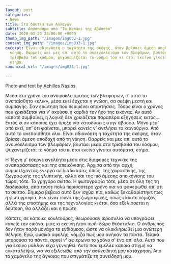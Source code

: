 ```yaml
---
layout: post
categories:
- News
title: Στα δόντια των Αλλαγών
subtitle: Απόσπασμα από "Το Καπάκι της Αβύσσου"
date: 2020-03-20 23:00:00 +0000
thumb_img_path: "/images/img033-1.jpg"
content_img_path: "/images/img033-1.jpg"
excerpt: Είναι αδιανόητη η ταχύτητα της σκέψης, όταν βρίσκει άμεση αποδοχή από τη
  νόηση. Θαρρείς και μες απ’ αυτό το ανοιγόκλεισμα των βλεφάρων, βουτάει μέσα στα
  τρίσβαθα του κόσμου, ψυχανεμίζεται το νόημα του κι έτσι εκείνο γίνεται αυτόματα,
  κτήμα.
canonical_url: "/images/img033-1.jpg"

---
```

Photo and text by <a href="https://anikon.org/" target="blank">Achilles Nasios</a>

Μέσα στο χρόνο του ανοιγοκλείσματος των βλεφάρων, σ’ αυτό το ανεπαίσθητο «κλικ», μέσα εκεί έρχεται η γνώση, σα σκέψη μεστή και συμπαγής. Σαν ερώτηση που περιμένει απαντήσεις. Τόσος είναι ο χρόνος που χρειάζεται για ν’ ακούσει η καρδιά τον ήχο της εικόνας. Αν αυτό κάποτε συμβαίνει, η λογική δεν χρειάζεται παραπέρα εξηγήσεις εκτός... Εκτός κι αν κάποιος έχει όρεξη για καταδύσεις στην άβυσσο. Μόνο μέσ’ από εκεί, απ’ ότι φαίνεται, μπορεί κανείς ν’ αντλήσει το καινούργιο. Από αυτό το ανεπαίσθητο κλικ. Είναι αδιανόητη η ταχύτητα της σκέψης, όταν βρίσκει άμεση αποδοχή από τη νόηση. Θαρρείς και μες απ’ αυτό το ανοιγόκλεισμα των βλεφάρων, βουτάει μέσα στα τρίσβαθα του κόσμου, ψυχανεμίζεται το νόημα του κι έτσι εκείνο γίνεται αυτόματα, κτήμα.

Η Τέχνη μ’ έσερνε ανελέητα μέσα στις διάφορες τεχνικές της αναπαράστασης και της απεικόνισης. Άρχισα από την αρχή, συμμετέχοντας ενεργά σε διαδικασίες όπως: της χαρακτικής, της ζωγραφικής της γλυπτικής, αλλά και της πιό άμεσης απεικόνισης του τώρα, τότε. Το γρήγορο σκίτσο. Η φωτογραφία τότε, μέσα σε όλη της τη διαδικασία, απαιτούσε πολύ περισσότερο χρόνο για να φανερωθεί απ’ ότι το σκίτσο. Σήμερα βέβαια αυτό δεν ισχύει πια, καθώς ξεκαθαρίστηκε πως η φωτογραφία, δεν είναι τέκνο της ζωγραφικής, όπως κάποτε νόμιζαν, αλλά της επιστήμης και της τεχνολογίας κι έτσι, όσο εξελισσεται η δεύτερη, θα αλλάζει και η πρώτη.

Κάποτε, σε κάποιες κουλτούρες, θεωρούσαν ιεροσυλία να υπογράφει κανείς την εικόνα, μιας κι εκείνη ήταν ιερή· δώρο θεόσταλτο. Ο άνθρωπος δεν ήταν παρά μονάχα το ενδιάμεσο, ώστε να ολοκληρωθεί μια ανώτερη θέληση. Εγώ, φυσικά αφελής, νόμιζα πως μου ανήκαν τα πάντα. Τελικά μπορούσα τα πάντα, αρκεί ν' αφιέρωνα το χρόνο σ’ ένα απ’ όλα. Αυτό που για εκείνο μάλλον είχα γεννηθεί. Αυτό που έμελλε κάποια στιγμή να εγκαταλείψω, για να εξιλεωθώ από την ασυνείδητή μου κατάχρηση. Από το χαμόγελο της άγνοιας που στιγμάτιζε τη συνείδησή μου.